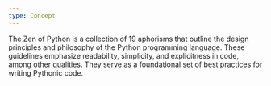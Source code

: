 ```yaml
---
type: Concept
---
```


The Zen of Python is a collection of 19 aphorisms that outline the design principles and philosophy of the Python programming language. These guidelines emphasize readability, simplicity, and explicitness in code, among other qualities. They serve as a foundational set of best practices for writing Pythonic code.